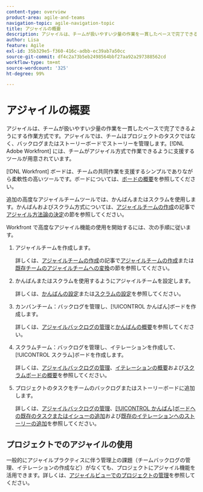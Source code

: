 ```yaml
---
content-type: overview
product-area: agile-and-teams
navigation-topic: agile-navigation-topic
title: アジャイルの概要
description: アジャイルは、チームが扱いやすい少量の作業を一貫したペースで完了できるようにする作業方式です。アジャイルでは、チームはプロジェクトのタスクではなく、バックログまたはストーリーボードでストーリーを管理します。 [!DNL Adobe Workfront] には、チームがアジャイル方式で作業できるように支援するツールが用意されています。
author: Lisa
feature: Agile
exl-id: 35b329e5-f360-416c-adbb-ec39ab7a50cc
source-git-commit: df4c2a73b5eb2498564bbf27aa92a297388562cd
workflow-type: tm+mt
source-wordcount: '325'
ht-degree: 99%

---
```


# アジャイルの概要

アジャイルは、チームが扱いやすい少量の作業を一貫したペースで完了できるようにする作業方式です。アジャイルでは、チームはプロジェクトのタスクではなく、バックログまたはストーリーボードでストーリーを管理します。[!DNL Adobe Workfront] には、チームがアジャイル方式で作業できるように支援するツールが用意されています。

[!DNL Workfront] ボードは、チームの共同作業を支援するシンプルでありながら柔軟性の高いツールです。ボードについては、[ボードの概要](../agile/boards-overview.md)を参照してください。

追加の高度なアジャイルチームツールでは、かんばんまたはスクラムを使用します。かんばんおよびスクラム方式については、[アジャイルチームの作成](../agile/get-started-with-agile-in-workfront/create-an-agile-team.md)の記事で[アジャイル方法論の決定](../agile/get-started-with-agile-in-workfront/create-an-agile-team.md#deciding)の節を参照してください。

Workfront で高度なアジャイル機能の使用を開始するには、次の手順に従います。

1. アジャイルチームを作成します。

   詳しくは、[アジャイルチームの作成](../agile/get-started-with-agile-in-workfront/create-an-agile-team.md)の記事で[アジャイルチームの作成](../agile/get-started-with-agile-in-workfront/create-an-agile-team.md/#create-an-agile-team-1)または[既存チームのアジャイルチームへの変換](../agile/get-started-with-agile-in-workfront/create-an-agile-team.md#converting-an-existing-team-into-an-agaile-team)の節を参照してください。

1. かんばんまたはスクラムを使用するようにアジャイルチームを設定します。

   詳しくは、[かんばんの設定](../agile/get-started-with-agile-in-workfront/configure-kanban.md)または[スクラムの設定](../agile/get-started-with-agile-in-workfront/configure-scrum.md)を参照してください。

1. カンバンチーム：バックログを管理し、[!UICONTROL かんばん]ボードを作成します。

   詳しくは、[アジャイルバックログの管理](../agile/work-in-an-agile-environment/manage-the-agile-backlog.md)と[かんばんの概要](../agile/use-kanban-in-an-agile-team/kanban-overview.md)を参照してください。

1. スクラムチーム：バックログを管理し、イテレーションを作成して、[!UICONTROL スクラム]ボードを作成します。

   詳しくは、[アジャイルバックログの管理](../agile/work-in-an-agile-environment/manage-the-agile-backlog.md)、[イテレーションの概要](../agile/use-scrum-in-an-agile-team/iterations/iterations-overview.md)および[スクラムボードの概要](../agile/use-scrum-in-an-agile-team/scrum-board/scrum-board-overview.md)を参照してください。

1. プロジェクトのタスクをチームのバックログまたはストーリーボードに追加します。

   詳しくは、[アジャイルバックログの管理](../agile/work-in-an-agile-environment/manage-the-agile-backlog.md)、[[!UICONTROL かんばん]ボードへの既存のタスクまたはイシューの追加](../agile/use-kanban-in-an-agile-team/add-existing-tasks-or-issues-to-the-kanban-board.md)および[既存のイテレーションへのストーリーの追加](../agile/use-scrum-in-an-agile-team/iterations/add-stories-to-existing-iteration.md)を参照してください。

## プロジェクトでのアジャイルの使用

一般的にアジャイルプラクティスに伴う管理上の課題（チームバックログの管理、イテレーションの作成など）がなくても、プロジェクトにアジャイル機能を活用できます。詳しくは、[アジャイルビューでのプロジェクトの管理](/help/quicksilver/manage-work/projects/manage-projects/manage-projects-in-agile-view.md)を参照してください。
